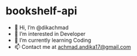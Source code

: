 # bookshelf-api

- 👋 Hi, I’m @dikachmad
- 👀 I’m interested in Developer
- 🌱 I’m currently learning Coding
- 📫 Contact me at achmad.andika17@gmail.com

